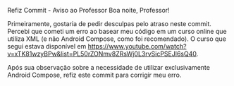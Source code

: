 Refiz Commit - Aviso ao Professor
Boa noite, Professor!

Primeiramente, gostaria de pedir desculpas pelo atraso neste commit. Percebi que cometi um erro ao basear meu código em um curso online que utiliza XML (e não Android Compose, como foi recomendado). O curso que segui estava disponível em https://www.youtube.com/watch?v=xTK81wzyBPw&list=PL50rZONmv8ZRsWj0L3rvSicPSEJl6sQ40.

Após sua observação sobre a necessidade de utilizar exclusivamente Android Compose, refiz este commit para corrigir meu erro.


